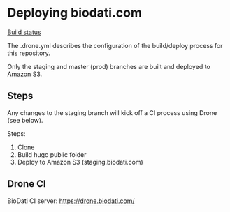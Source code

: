 # Deploying biodati.com

[Build status](https://drone.biodati.com/biodati/biodati.com.hugo)

The .drone.yml describes the configuration of the build/deploy process for this repository.

Only the staging and master (prod) branches are built and deployed to Amazon S3.

## Steps

Any changes to the staging branch will kick off a CI process using Drone (see below).

Steps:
1. Clone
1. Build hugo public folder
1. Deploy to Amazon S3 (staging.biodati.com)


## Drone CI

BioDati CI server: https://drone.biodati.com/


